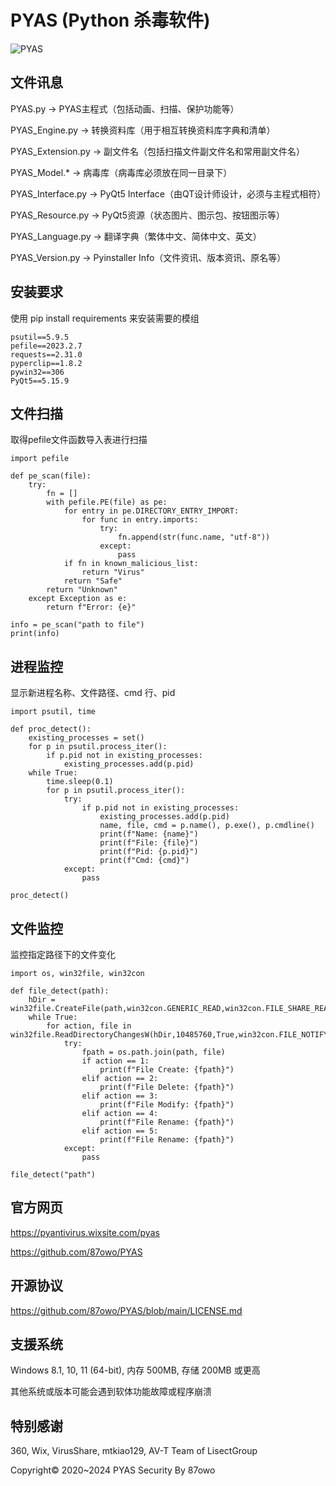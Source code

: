 # PYAS (Python 杀毒软件)

![PYAS](https://github.com/87owo/PYAS/assets/85057800/153bcad9-18ab-4c81-bcb6-186434d0ef1b)

## 文件讯息

PYAS.py -> PYAS主程式（包括动画、扫描、保护功能等）

PYAS_Engine.py -> 转换资料库（用于相互转换资料库字典和清单）

PYAS_Extension.py -> 副文件名（包括扫描文件副文件名和常用副文件名）

PYAS_Model.* -> 病毒库（病毒库必须放在同一目录下）

PYAS_Interface.py -> PyQt5 Interface（由QT设计师设计，必须与主程式相符）

PYAS_Resource.py -> PyQt5资源（状态图片、图示包、按钮图示等）

PYAS_Language.py -> 翻译字典（繁体中文、简体中文、英文）

PYAS_Version.py -> Pyinstaller Info（文件资讯、版本资讯、原名等）

## 安装要求

使用 pip install requirements 来安装需要的模组

```
psutil==5.9.5
pefile==2023.2.7
requests==2.31.0
pyperclip==1.8.2
pywin32==306
PyQt5==5.15.9
```

## 文件扫描

取得pefile文件函数导入表进行扫描

```
import pefile

def pe_scan(file):
    try:
        fn = []
        with pefile.PE(file) as pe:
            for entry in pe.DIRECTORY_ENTRY_IMPORT:
                for func in entry.imports:
                    try:
                        fn.append(str(func.name, "utf-8"))
                    except:
                        pass
            if fn in known_malicious_list:
                return "Virus"
            return "Safe"
        return "Unknown"
    except Exception as e:
        return f"Error: {e}"

info = pe_scan("path to file")
print(info)
```

## 进程监控

显示新进程名称、文件路径、cmd 行、pid

```
import psutil, time

def proc_detect():
    existing_processes = set()
    for p in psutil.process_iter():
        if p.pid not in existing_processes:
            existing_processes.add(p.pid)
    while True:
        time.sleep(0.1)
        for p in psutil.process_iter():
            try:
                if p.pid not in existing_processes:
                    existing_processes.add(p.pid)
                    name, file, cmd = p.name(), p.exe(), p.cmdline()
                    print(f"Name: {name}")
                    print(f"File: {file}")
                    print(f"Pid: {p.pid}")
                    print(f"Cmd: {cmd}")
            except:
                pass

proc_detect()
```

## 文件监控

监控指定路径下的文件变化

```
import os, win32file, win32con

def file_detect(path):
    hDir = win32file.CreateFile(path,win32con.GENERIC_READ,win32con.FILE_SHARE_READ|win32con.FILE_SHARE_WRITE|win32con.FILE_SHARE_DELETE,None,win32con.OPEN_EXISTING,win32con.FILE_FLAG_BACKUP_SEMANTICS,None)
    while True:
        for action, file in win32file.ReadDirectoryChangesW(hDir,10485760,True,win32con.FILE_NOTIFY_CHANGE_FILE_NAME|win32con.FILE_NOTIFY_CHANGE_DIR_NAME|win32con.FILE_NOTIFY_CHANGE_ATTRIBUTES|win32con.FILE_NOTIFY_CHANGE_SIZE|win32con.FILE_NOTIFY_CHANGE_LAST_WRITE|win32con.FILE_NOTIFY_CHANGE_SECURITY,None,None):
            try:
                fpath = os.path.join(path, file)
                if action == 1:
                    print(f"File Create: {fpath}")
                elif action == 2:
                    print(f"File Delete: {fpath}")
                elif action == 3:
                    print(f"File Modify: {fpath}")
                elif action == 4:
                    print(f"File Rename: {fpath}")
                elif action == 5:
                    print(f"File Rename: {fpath}")
            except:
                pass

file_detect("path")
```

## 官方网页

https://pyantivirus.wixsite.com/pyas

https://github.com/87owo/PYAS

## 开源协议

https://github.com/87owo/PYAS/blob/main/LICENSE.md

## 支援系统

Windows 8.1, 10, 11 (64-bit), 内存 500MB, 存储 200MB 或更高

其他系统或版本可能会遇到软体功能故障或程序崩溃

## 特别感谢

360, Wix, VirusShare, mtkiao129, AV-T Team of LisectGroup

Copyright© 2020~2024 PYAS Security By 87owo
